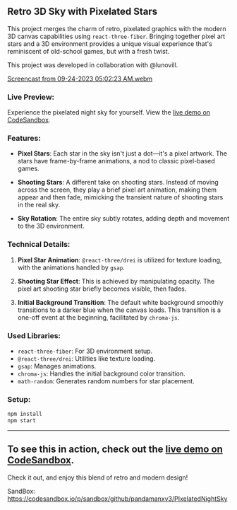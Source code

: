 ## Retro 3D Sky with Pixelated Stars

This project merges the charm of retro, pixelated graphics with the modern 3D canvas capabilities using `react-three-fiber`. Bringing together pixel art stars and a 3D environment provides a unique visual experience that's reminiscent of old-school games, but with a fresh twist.

This project was developed in collaboration with @lunovill.

[Screencast from 09-24-2023 05:02:23 AM.webm](https://github.com/pandamanxv3/PIxelatedNightSky/assets/92925204/c2d927b6-36a4-481e-805a-0de466921f22)

### Live Preview:

Experience the pixelated night sky for yourself. View the [live demo on CodeSandbox](https://codesandbox.io/p/sandbox/github/pandamanxv3/PIxelatedNightSky).

### Features:

- **Pixel Stars**: Each star in the sky isn't just a dot—it's a pixel artwork. The stars have frame-by-frame animations, a nod to classic pixel-based games.
  
- **Shooting Stars**: A different take on shooting stars. Instead of moving across the screen, they play a brief pixel art animation, making them appear and then fade, mimicking the transient nature of shooting stars in the real sky.

- **Sky Rotation**: The entire sky subtly rotates, adding depth and movement to the 3D environment.

### Technical Details:

1. **Pixel Star Animation**: `@react-three/drei` is utilized for texture loading, with the animations handled by `gsap`.
  
2. **Shooting Star Effect**: This is achieved by manipulating opacity. The pixel art shooting star briefly becomes visible, then fades.

3. **Initial Background Transition**: The default white background smoothly transitions to a darker blue when the canvas loads. This transition is a one-off event at the beginning, facilitated by `chroma-js`.

### Used Libraries:

- `react-three-fiber`: For 3D environment setup.
- `@react-three/drei`: Utilities like texture loading.
- `gsap`: Manages animations.
- `chroma-js`: Handles the initial background color transition.
- `math-random`: Generates random numbers for star placement.

### Setup:

```bash
npm install
npm start
```
---
To see this in action, check out the [live demo on CodeSandbox](https://codesandbox.io/p/sandbox/github/pandamanxv3/PIxelatedNightSky).
---
Check it out, and enjoy this blend of retro and modern design!

SandBox: https://codesandbox.io/p/sandbox/github/pandamanxv3/PIxelatedNightSky
